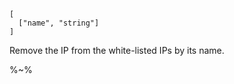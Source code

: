 ```## async removeWhitelistedIP
[
  ["name", "string"]
]
```

Remove the IP from the white-listed IPs by its name.

%~%